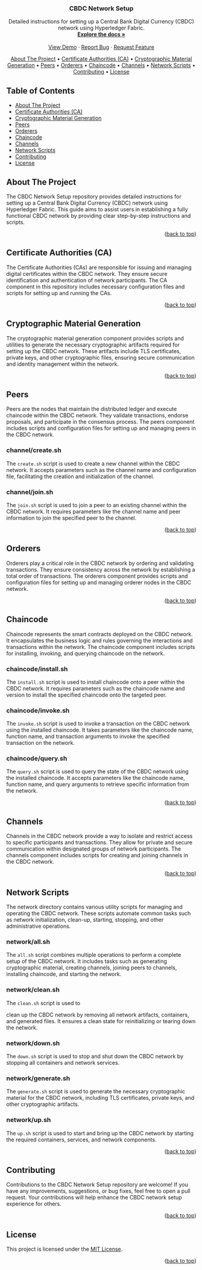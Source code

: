 <a name="readme-top"></a>

<!-- PROJECT SHIELDS -->
<!--
*** I'm using markdown "reference style" links for readability.
*** Reference links are enclosed in brackets [ ] instead of parentheses ( ).
*** See the bottom of this document for the declaration of the reference variables
*** for contributors-url, forks-url, etc. This is an optional, concise syntax you may use.
*** https://www.markdownguide.org/basic-syntax/#reference-style-links
-->
<p align="center">
  <a href="https://github.com/wroetoshaw/CBDC_NetworkSetup">
  </a>

  <h3 align="center">CBDC Network Setup</h3>

  <p align="center">
    Detailed instructions for setting up a Central Bank Digital Currency (CBDC) network using Hyperledger Fabric.
    <br />
    <a href="https://hyperledger-fabric.readthedocs.io/en/latest/index.html"><strong>Explore the docs »</strong></a>
    <br />
    <br />
    <a href="https://github.com/wroetoshaw/CBDC_NetworkSetup">View Demo</a>
    ·
    <a href="https://github.com/wroetoshaw/CBDC_NetworkSetup/issues">Report Bug</a>
    ·
    <a href="https://github.com/wroetoshaw/CBDC_NetworkSetup/issues">Request Feature</a>
  </p>
</p>

<p align="center">
  <a href="#about-the-project">About The Project</a> •
  <a href="#certificate-authorities-ca">Certificate Authorities (CA)</a> •
  <a href="#cryptographic-material-generation">Cryptographic Material Generation</a> •
  <a href="#peers">Peers</a> •
  <a href="#orderers">Orderers</a> •
  <a href="#chaincode">Chaincode</a> •
  <a href="#channels">Channels</a> •
  <a href="#network-scripts">Network Scripts</a> •
  <a href="#contributing">Contributing</a> •
  <a href="#license">License</a>
</p>

<!-- TABLE OF CONTENTS -->
## Table of Contents

- [About The Project](#about-the-project)
- [Certificate Authorities (CA)](#certificate-authorities-ca)
- [Cryptographic Material Generation](#cryptographic-material-generation)
- [Peers](#peers)
- [Orderers](#orderers)
- [Chaincode](#chaincode)
- [Channels](#channels)
- [Network Scripts](#network-scripts)
- [Contributing](#contributing)
- [License](#license)

<!-- ABOUT THE PROJECT -->
## About The Project

The CBDC Network Setup repository provides detailed instructions for setting up a Central Bank Digital Currency (CBDC) network using Hyperledger Fabric. This guide aims to assist users in establishing a fully functional CBDC network by providing clear step-by-step instructions and scripts.

<p align="right">(<a href="#readme-top">back to top</a>)</p>

<!-- CERTIFICATE AUTHORITIES (CA) -->
## Certificate Authorities (CA)

The Certificate Authorities (CAs) are responsible for issuing and managing digital certificates within the CBDC network. They ensure secure identification and authentication of network participants. The CA component in this repository includes necessary configuration files and scripts for setting up and running the CAs.

<p align="right">(<a href="#readme-top">back to top</a>)</p>

<!-- CRYPTOGRAPHIC MATERIAL GENERATION -->
## Cryptographic Material Generation

The cryptographic material generation component provides scripts and utilities to generate the necessary cryptographic artifacts required for setting up the CBDC network. These artifacts include TLS certificates, private keys, and other cryptographic files, ensuring secure communication and identity management within the network.

<p align="right">(<a href="#readme-top">back to top</a>)</p>

<!-- PEERS -->
## Peers

Peers are the nodes that maintain the distributed ledger and execute chaincode within the CBDC network. They validate transactions, endorse proposals, and participate in the consensus process. The peers component includes scripts and configuration files for setting up and managing peers in the CBDC network.

### channel/create.sh

The `create.sh` script is used to create a new channel within the CBDC network. It accepts parameters such as the channel name and configuration file, facilitating the creation and initialization of the channel.

### channel/join.sh

The `join.sh` script is used to join a peer to an existing channel within the CBDC network. It requires parameters like the channel name and peer information to join the specified peer to the channel.

<p align="right">(<a href="#readme-top">back to top</a>)</p>

<!-- ORDERERS -->
## Orderers

Orderers play a critical role in the CBDC network by ordering and validating transactions. They ensure consistency across the network by establishing a total order of transactions. The orderers component provides scripts and configuration files for setting up and managing orderer nodes in the CBDC network.

<p align="right">(<a href="#readme-top">back to top</a>)</p>

<!-- CHAINCODE -->
## Chaincode

Chaincode represents the smart contracts deployed on the CBDC network. It encapsulates the business logic and rules governing the interactions and transactions within the network. The chaincode component includes scripts for installing, invoking, and querying chaincode on the network.

### chaincode/install.sh

The `install.sh` script is used to install chaincode onto a peer within the CBDC network. It requires parameters such as the chaincode name and version to install the specified chaincode onto the targeted peer.

### chaincode/invoke.sh

The `invoke.sh` script is used to invoke a transaction on the CBDC network using the installed chaincode. It takes parameters like the chaincode name, function name, and transaction arguments to invoke the specified transaction on the network.

### chaincode/query.sh

The `query.sh` script is used to query the state of the CBDC network using the installed chaincode. It accepts parameters like the chaincode name, function name, and query arguments to retrieve specific information from the network.

<p align="right">(<a href="#readme-top">back to top</a>)</p>

<!-- CHANNELS -->
## Channels

Channels in the CBDC network provide a way to isolate and restrict access to specific participants and transactions. They allow for private and secure communication within designated groups of network participants. The channels component includes scripts for creating and joining channels in the CBDC network.

<p align="right">(<a href="#readme-top">back to top</a>)</p>

<!-- NETWORK SCRIPTS -->
## Network Scripts

The network directory contains various utility scripts for managing and operating the CBDC network. These scripts automate common tasks such as network initialization, clean-up, starting, stopping, and other administrative operations.

### network/all.sh

The `all.sh` script combines multiple operations to perform a complete setup of the CBDC network. It includes tasks such as generating cryptographic material, creating channels, joining peers to channels, installing chaincode, and starting the network.

### network/clean.sh

The `clean.sh` script is used to

 clean up the CBDC network by removing all network artifacts, containers, and generated files. It ensures a clean state for reinitializing or tearing down the network.

### network/down.sh

The `down.sh` script is used to stop and shut down the CBDC network by stopping all containers and network services.

### network/generate.sh

The `generate.sh` script is used to generate the necessary cryptographic material for the CBDC network, including TLS certificates, private keys, and other cryptographic artifacts.

### network/up.sh

The `up.sh` script is used to start and bring up the CBDC network by starting the required containers, services, and network components.

<p align="right">(<a href="#readme-top">back to top</a>)</p>

<!-- CONTRIBUTING -->
## Contributing

Contributions to the CBDC Network Setup repository are welcome! If you have any improvements, suggestions, or bug fixes, feel free to open a pull request. Your contributions will help enhance the CBDC network setup experience for others.

<p align="right">(<a href="#readme-top">back to top</a>)</p>

<!-- LICENSE -->
## License

This project is licensed under the [MIT License](LICENSE).

<p align="right">(<a href="#readme-top">back to top</a>)</p>

<!-- MARKDOWN LINKS & IMAGES -->
<!-- https://www.markdownguide.org/basic-syntax/#reference-style-links -->
[contributors-url]: https://github.com/wroetoshaw/CBDC_NetworkSetup/graphs/contributors
[forks-url]: https://github.com/wroetoshaw/CBDC_NetworkSetup/network/members
[stars-url]: https://github.com/wroetoshaw/CBDC_NetworkSetup/stargazers
[issues-url]: https://github.com/wroetoshaw/CBDC_NetworkSetup/issues
[license-url]: https://github.com/wroetoshaw/CBDC_NetworkSetup/blob/master/LICENSE
[product-screenshot]: images/screenshot.png

